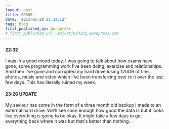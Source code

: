 ```yaml
---
layout: post
title: ERROR
date: '2013-01-28 22:32:12'
tags: blog
first_published_on: Wordpress
# first_published_url: imjustjoshing.wordpress.com
---
```


#### 22:32

I was in a good mood today. I was going to talk about how exams have gone, some programming work I've been doing, exercise and relationships. And then I've gone and corrupted my hard drive losing 120GB of files, photos, music and video which I've been transferring over to it over the last few days. This has literally ruined my week.

#### 23:26 UPDATE

My saviour has come in the form of a three month old backup I made to an external hard drive. We'll see soon enough how good the data is but it looks like everything is going to be okay. It might take a few days to get everything back where it was but that's better than nothing.
